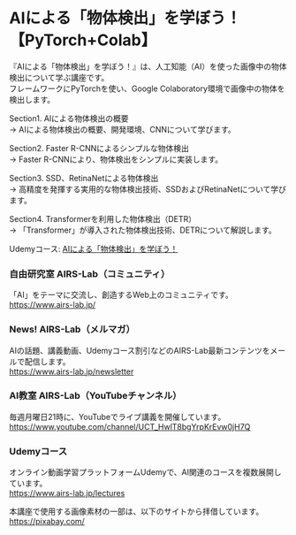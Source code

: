 # AIによる「物体検出」を学ぼう！【PyTorch+Colab】
『AIによる「物体検出」を学ぼう！』は、人工知能（AI）を使った画像中の物体検出について学ぶ講座です。  
フレームワークにPyTorchを使い、Google Colaboratory環境で画像中の物体を検出します。  
  
Section1. AIによる物体検出の概要  
→ AIによる物体検出の概要、開発環境、CNNについて学びます。  
  
Section2. Faster R-CNNによるシンプルな物体検出  
→ Faster R-CNNにより、物体検出をシンプルに実装します。  
  
Section3. SSD、RetinaNetによる物体検出  
→ 高精度を発揮する実用的な物体検出技術、SSDおよびRetinaNetについて学びます。  

Section4. Transformerを利用した物体検出（DETR）  
→ 「Transformer」が導入された物体検出技術、DETRについて解説します。  
  
Udemyコース: [AIによる「物体検出」を学ぼう！](https://www.udemy.com/course/ai-object-detection/?referralCode=FD973A3AC3BB7299A83F)
  
### 自由研究室 AIRS-Lab（コミュニティ）
「AI」をテーマに交流し、創造するWeb上のコミュニティです。  
https://www.airs-lab.jp/  
  
### News! AIRS-Lab（メルマガ）
AIの話題、講義動画、Udemyコース割引などのAIRS-Lab最新コンテンツをメールで配信します。  
https://www.airs-lab.jp/newsletter  
  
### AI教室 AIRS-Lab（YouTubeチャンネル）
毎週月曜日21時に、YouTubeでライブ講義を開催しています。  
https://www.youtube.com/channel/UCT_HwlT8bgYrpKrEvw0jH7Q  
  
### Udemyコース
オンライン動画学習プラットフォームUdemyで、AI関連のコースを複数展開しています。  
https://www.airs-lab.jp/lectures  

本講座で使用する画像素材の一部は、以下のサイトから拝借しています。  
https://pixabay.com/
